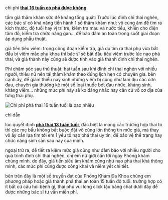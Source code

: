 <p>chi phí <a href="http://phathaiantoanhcm.com/pha-thai-16-tuan-tuoi-het-bao-nhieu-tien-419.html"><strong>thai 16 tuần có phá được không</strong></a></p>

<p>tầm giá thăm khám sức đề kháng tổng quát: Trước lúc đình chỉ thai nghén, các bác sĩ có khả năng tiến hành 1 số thăm khám như: vô cùng âm để tìm ra kích thước, độ tuổi hay vị trí trẻ, kiểm tra máu và nước tiểu, khiến cho điện tâm đồ, kiểm tra chức năng gan&hellip; để bảo đảm an toàn trong suốt giai đoạn áp dụng phẫu thuật.</p>

<p>giá tiền tiêu viêm: trong công đoạn kiểm tra, giả dụ tìm ra thai phụ vừa bắt đầu bị viêm mắc phụ khoa thì bác sĩ sẽ bắt đầu tiêu viêm trước lúc nạo phá thai, và giá thành này cũng sẽ được tính vào giá thành đình chỉ thai nghén.</p>

<p>Phí chăm sóc sau thủ thuật: hai tuần sau khi đình chỉ thai nghén với nhiều người, thiếu nữ nên tái thăm khám theo đúng lịch hẹn có chuyên gia. bên cạnh ấy, để giảm thiểu nảy sinh những viêm bị cũng như làm dịu các cơn đau, chuyên gia thường kê một số loại thuốc bớt đau nhức, kháng sinh, kháng viêm&hellip; những mức phí này sẽ ko đáng nhắc hay căn cứ vô cơ địa của từng thai phụ.</p>

<p><img alt="Chi phí phá thai 16 tuần tuổi là bao nhiêu" src="http://phathaiantoanhcm.com/upload/hinhanh/hinh-moi/pha-thai-16-tuan-tuoi-het-bao-nhieu-tien-3.jpg" title="Chi phí phá thai 16 tuần tuổi là bao nhiêu" /></p>

<p>chỉ dẫn</p>

<p>lúc quyết định <a href="http://phathaiantoanhcm.com/pha-thai-13-tuan-tuoi-co-nguy-hiem-khong-het-bao-nhieu-tien-297.html"><strong>phá thai 13 tuần tuổi</strong></a>, đặc biệt là mang các trường hợp thai to thì các mẹ bầu không bắt buộc đặt vô cùng lớn thông tin mức giá, mà thay vô ấy cần lựa tìm tới em 1 yếu tố nạo phá thai uy tín, để bảo vệ thể trạng hay chức năng sinh sản sau này của mình.</p>

<p>ngoại trừ ra, để tiết ra kiệm mức giá cũng như đảm bảo với nhiều người cho quá trình đình chỉ thai nghén, chị em nữ giới cần tới ngay Phòng khám chúng mình. do đây, giá tiền siêu âm khám cũng như nạo phá thai khá thông minh, các mức phí cũng được công khai và niêm yết chi tiết.</p>

<p>bên trên đây là một số truyền đạt của Phòng Khám Đa Khoa chúng em phương pháp hoặc giá thành phá thai an toàn 15 tuần độ tuổi. trường hợp có ít bất cứ câu hỏi bệnh gì, thai phụ vui lòng click tậu bảng chat dưới đây để được những bác sĩ tư vấn miễn phí.</p>
